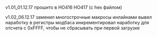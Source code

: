 v1.01_01.12.17
    прошито в НО416 НО417 (c hex файлом)

v1.02_06.12.17
    заменил многострочные макросы инлайнами
    вывел наработку в регистры модбаса
    инкрементировал наработку для отсчета с 0xFFFF,
    чтобы не сбрасывать при первой загрузке
